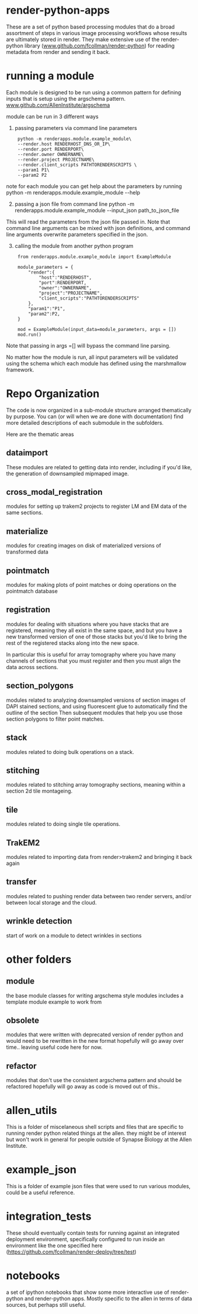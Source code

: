 # render-python-apps

These are a set of python based processing modules that do a broad assortment of steps in various image processing workflows whose results are ultimately stored in render.  They make extensive use of the render-python library (www.github.com/fcollman/render-python) for reading metadata from render and sending it back.

# running a module
Each module is designed to be run using a common pattern for defining inputs that is setup using the argschema pattern.
www.github.com/AllenInstitute/argschema

module can be run in 3 different ways

1) passing parameters via command line parameters

        python -m renderapps.module.example_module\
        --render.host RENDERHOST_DNS_OR_IP\
        --render.port RENDERPORT\
        --render.owner OWNERNAME\
        --render.project PROJECTNAME\
        --render.client_scripts PATHTORENDERSCRIPTS \
        --param1 P1\
        --param2 P2

note for each module you can get help about the parameters by running
python -m renderapps.module.example_module --help

2) passing a json file from command line
python -m renderapps.module.example_module --input_json path_to_json_file

This will read the parameters from the json file passed in.  Note that command line arguments can be mixed with json definitions, and command line arguments overwrite parameters specified in the json.

3) calling the module from another python program

        from renderapps.module.example_module import ExampleModule

        module_parameters = {
            "render":{
                "host":"RENDERHOST",
                "port":RENDERPORT,
                "owner":"OWNERNAME",
                "project":"PROJECTNAME",
                "client_scripts":"PATHTORENDERSCRIPTS"
            },
            "param1":"P1",
            "param2":P2,
        }    

        mod = ExampleModule(input_data=module_parameters, args = [])
        mod.run()

Note that passing in args =[] will bypass the command line parsing.

No matter how the module is run, all input parameters will be validated using the schema which each module has defined using the marshmallow framework. 

# Repo Organization

The code is now organized in a sub-module structure arranged thematically by purpose.
You can (or will when we are done with documentation) find more detailed descriptions of each submodule in the subfolders. 

Here are the thematic areas

## dataimport
These modules are related to getting data into render, including if you'd like, the generation of downsampled mipmaped image.

## cross_modal_registration
modules for setting up trakem2 projects to register LM and EM data of the same sections.

## materialize
modules for creating images on disk of materialized versions of transformed data

## pointmatch
modules for making plots of point matches or doing operations on the pointmatch database

## registration
modules for dealing with situations where you have stacks that are registered,
meaning they all exist in the same space, and but you have a new transformed version of one of those stacks
but you'd like to bring the rest of the registered stacks along into the new space.

In particular this is useful for array tomography where you have many channels of sections that you must register
and then you must align the data across sections.

## section_polygons
modules related to analyzing downsampled versions of section images of DAPI
stained sections, and using fluorescent glue to automatically find the outline of the section
Then subsequent modules that help you use those section polygons to filter point matches.

## stack
modules related to doing bulk operations on a stack.

## stitching
modules related to stitching array tomography sections, meaning within a section 2d tile montageing.

## tile
modules related to doing single tile operations.

## TrakEM2
modules related to importing data from render>trakem2 and bringing it back again

## transfer
modules related to pushing render data between two render servers,
and/or between local storage and the cloud.

## wrinkle detection
start of work on a module to detect wrinkles in sections

# other folders

## module
the base module classes for writing argschema style modules
includes a template module example to work from

## obsolete
modules that were written with deprecated version of render python and would need to be rewritten in the new format
hopefully will go away over time.. leaving useful code here for now.

## refactor
modules that don't use the consistent argschema pattern and should be refactored
hopefully will go away as code is moved out of this..

# allen_utils
This is a folder of miscelaneous shell scripts and files that are specific to running render python related things at the allen.  they might be of interest but won't work in general for people outside of Synapse Biology at the Allen Institute.

# example_json
This is a folder of example json files that were used to run various modules, could be a useful reference.

# integration_tests
These should eventually contain tests for running against an integrated deployment environment, specifically configured to run inside an environment like the one specified here (https://github.com/fcollman/render-deploy/tree/test)

# notebooks
a set of ipython notebooks that show some more interactive use of render-python and render-python apps.  Mostly specific to the allen in terms of data sources, but perhaps still useful.

